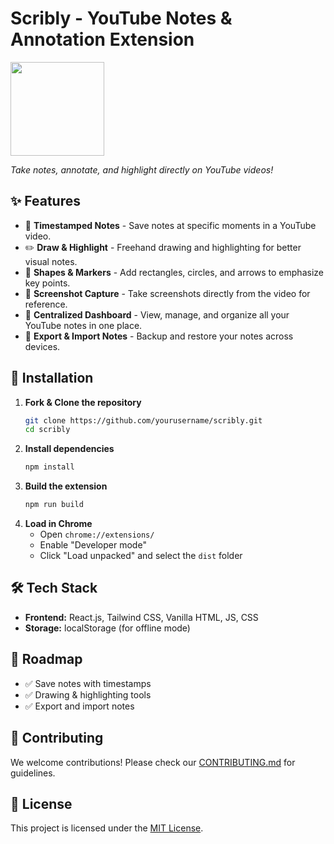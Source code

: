 # Scribly - YouTube Notes & Annotation Extension

<img src="https://github.com/user-attachments/assets/38d68b4a-bf48-4f82-b8a2-5dc59a90330d" width="150" height="150" />  

*Take notes, annotate, and highlight directly on YouTube videos!*

## ✨ Features
- 📌 **Timestamped Notes** - Save notes at specific moments in a YouTube video.
- ✏️ **Draw & Highlight** - Freehand drawing and highlighting for better visual notes.
- 🔲 **Shapes & Markers** - Add rectangles, circles, and arrows to emphasize key points.
- 📸 **Screenshot Capture** - Take screenshots directly from the video for reference.
- 📂 **Centralized Dashboard** - View, manage, and organize all your YouTube notes in one place.
- 🔄 **Export & Import Notes** - Backup and restore your notes across devices.


## 🚀 Installation
1. **Fork & Clone the repository**
   ```bash
   git clone https://github.com/yourusername/scribly.git
   cd scribly
   ```
2. **Install dependencies**
   ```bash
   npm install
   ```
3. **Build the extension**
   ```bash
   npm run build
   ```
4. **Load in Chrome**
   - Open `chrome://extensions/`
   - Enable "Developer mode"
   - Click "Load unpacked" and select the `dist` folder

## 🛠 Tech Stack
- **Frontend:** React.js, Tailwind CSS, Vanilla HTML, JS, CSS
- **Storage:** localStorage (for offline mode)

## 🎯 Roadmap
- ✅ Save notes with timestamps
- ✅ Drawing & highlighting tools
- ✅ Export and import notes

## 🤝 Contributing
We welcome contributions! Please check our [CONTRIBUTING.md](CONTRIBUTING.md) for guidelines.

## 📜 License
This project is licensed under the [MIT License](LICENSE).
